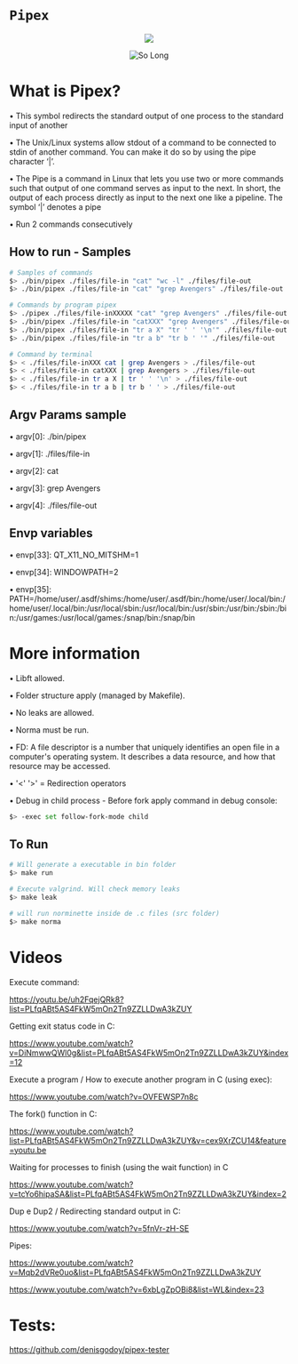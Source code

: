 

# `Pipex`

<p align="center"><a href="https://www.42sp.org.br/" target="_blank"><img src="https://img.shields.io/static/v1?label=&message=SP&color=000&style=for-the-badge&logo=42""></a></p>

<p align="center"><img src="https://game.42sp.org.br/static/assets/achievements/pipexn.png" alt="So Long"> </p>

# What is Pipex?

• This symbol redirects the standard output of one process to the standard input of another

• The Unix/Linux systems allow stdout of a command to be connected to stdin of another command. You can make it do so by using the pipe character ‘|’.

• The Pipe is a command in Linux that lets you use two or more commands such that output of one command serves as input to the next. In short, the output of
		each process directly as input to the next one like a pipeline. The symbol ‘|’ denotes a pipe

• Run 2 commands consecutively


## How to run - Samples


```sh
# Samples of commands
$> ./bin/pipex ./files/file-in "cat" "wc -l" ./files/file-out
$> ./bin/pipex ./files/file-in "cat" "grep Avengers" ./files/file-out

# Commands by program pipex
$> ./pipex ./files/file-inXXXXX "cat" "grep Avengers" ./files/file-out
$> ./bin/pipex ./files/file-in "catXXX" "grep Avengers" ./files/file-out
$> ./bin/pipex ./files/file-in "tr a X" "tr ' ' '\n'" ./files/file-out
$> ./bin/pipex ./files/file-in "tr a b" "tr b ' '" ./files/file-out

# Command by terminal
$> < ./files/file-inXXX cat | grep Avengers > ./files/file-out
$> < ./files/file-in catXXX | grep Avengers > ./files/file-out
$> < ./files/file-in tr a X | tr ' ' '\n' > ./files/file-out
$> < ./files/file-in tr a b | tr b ' ' > ./files/file-out
```

## Argv Params sample

• argv[0]: ./bin/pipex

• argv[1]: ./files/file-in

• argv[2]: cat

• argv[3]: grep Avengers

• argv[4]: ./files/file-out


## Envp variables

• envp[33]: QT_X11_NO_MITSHM=1

• envp[34]: WINDOWPATH=2

• envp[35]: PATH=/home/user/.asdf/shims:/home/user/.asdf/bin:/home/user/.local/bin:/home/user/.local/bin:/usr/local/sbin:/usr/local/bin:/usr/sbin:/usr/bin:/sbin:/bin:/usr/games:/usr/local/games:/snap/bin:/snap/bin





# More information


• Libft allowed.

• Folder structure apply (managed by Makefile).

• No leaks are allowed.

• Norma must be run.

• FD: A file descriptor is a number that uniquely identifies an open file in a computer's operating system. It describes a data resource, and how that resource may be accessed.

• '<' '>' = Redirection operators

• Debug in child process - Before fork apply command in debug console:

```sh
$> -exec set follow-fork-mode child
```



## To Run

```sh
# Will generate a executable in bin folder
$> make run

# Execute valgrind. Will check memory leaks
$> make leak

# will run norminette inside de .c files (src folder)
$> make norma

```

# Videos
Execute command:

https://youtu.be/uh2FqejQRk8?list=PLfqABt5AS4FkW5mOn2Tn9ZZLLDwA3kZUY

Getting exit status code in C:

https://www.youtube.com/watch?v=DiNmwwQWl0g&list=PLfqABt5AS4FkW5mOn2Tn9ZZLLDwA3kZUY&index=12

Execute a program / How to execute another program in C (using exec):

https://www.youtube.com/watch?v=OVFEWSP7n8c

The fork() function in C:

https://www.youtube.com/watch?list=PLfqABt5AS4FkW5mOn2Tn9ZZLLDwA3kZUY&v=cex9XrZCU14&feature=youtu.be

Waiting for processes to finish (using the wait function) in C

https://www.youtube.com/watch?v=tcYo6hipaSA&list=PLfqABt5AS4FkW5mOn2Tn9ZZLLDwA3kZUY&index=2

Dup e Dup2 / Redirecting standard output in C:

https://www.youtube.com/watch?v=5fnVr-zH-SE

Pipes:

https://www.youtube.com/watch?v=Mqb2dVRe0uo&list=PLfqABt5AS4FkW5mOn2Tn9ZZLLDwA3kZUY

https://www.youtube.com/watch?v=6xbLgZpOBi8&list=WL&index=23


# Tests:
https://github.com/denisgodoy/pipex-tester
